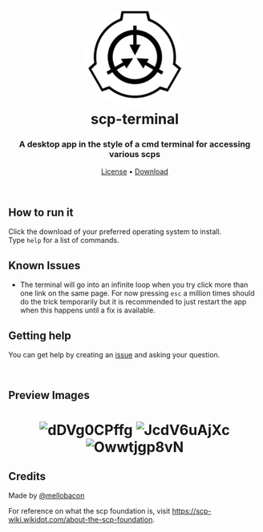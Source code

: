 <h1 align="center" style="position: relative;">
  <img width="200" style="border-radius: 50%;" src="./src/icon.png" alt="The scp terminal icon" /><br>
  scp-terminal
</h1>

<h3 align="center">A desktop app in the style of a cmd terminal for accessing various scps</h3>

<p align="center">
  <a href="https://github.com/mellobacon/scp-terminal/blob/master/LICENSE">License</a> •
  <a href="https://github.com/mellobacon/scp-terminal/releases">Download</a>
</p>

<br>

<div>
  <h2>How to run it</h2>
  <p>Click the download of your preferred operating system to install.<br/>Type <code>help</code> for a list of commands.
</div>

<h2>Known Issues</h2>

- The terminal will go into an infinite loop when you try click more than one link on the same page. For now pressing <code>esc</code> a million times should do the trick temporarily but it is recommended to just restart the app when this happens until a fix is available.

<div>
<h2>Getting help</h2>
<p>You can get help by creating an <a href="https://github.com/mellobacon/scp-terminal/issues/new/choose">issue</a> and asking your question.</p>
</div>

<br>

<h2>Preview Images</h2>
<h1 align="center" style="position: relative;">
  <img width="675" alt="dDVg0CPffg" src="https://user-images.githubusercontent.com/42365887/143725013-54f1800d-ef22-4870-b904-690a6ec507b2.png">
  <img width="675" alt="JcdV6uAjXc" src="https://user-images.githubusercontent.com/42365887/143725123-da69f2bc-0082-4161-975a-4a8165bccf7f.png">
  <img width="675" alt="Owwtjgp8vN" src="https://user-images.githubusercontent.com/42365887/143725129-508ba12b-5489-4283-b02d-c4720fd72a85.png">
</h1>

<h2>Credits</h2>

<p>Made by <a href="https://github.com/mellobacon">@mellobacon</a>

For reference on what the scp foundation is, visit https://scp-wiki.wikidot.com/about-the-scp-foundation.
